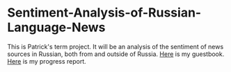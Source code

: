 # Sentiment-Analysis-of-Russian-Language-News
This is Patrick's term project.  It will be an analysis of the sentiment of news sources in Russian, both from and outside of Russia.
[Here](https://github.com/Data-Science-for-Linguists-2019/Class-Plaza/blob/master/guestbooks/guestbook_patrick.md) is my guestbook. [Here](https://github.com/Data-Science-for-Linguists-2019/Sentiment-Analysis-of-Russian-Language-News/blob/master/progress_report.md) is my progress report.
